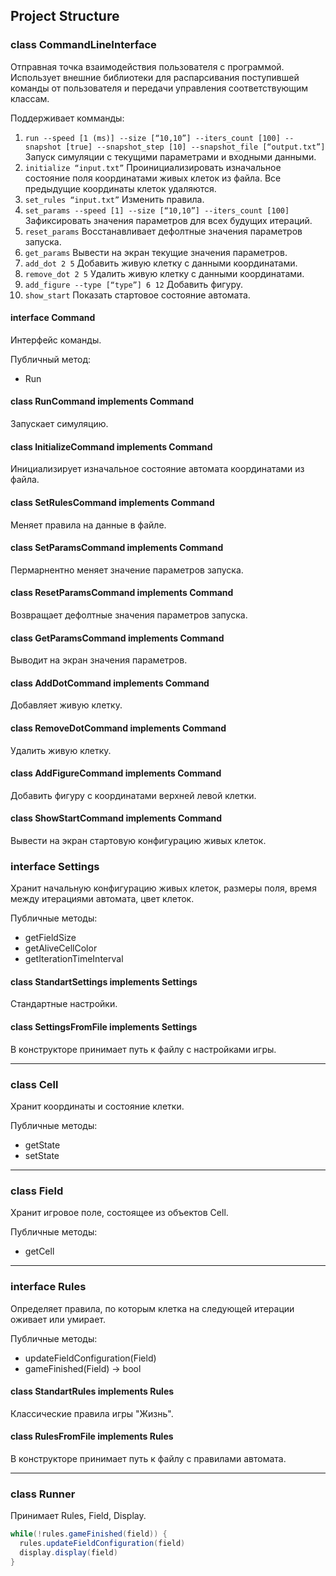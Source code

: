 ## Project Structure

### class CommandLineInterface
Отправная точка взаимодействия пользователя с программой. Использует внешние библиотеки для распарсивания поступившей команды от пользователя и передачи управления соответствующим классам.

Поддерживает комманды:
1. `run --speed [1 (ms)] --size [“10,10”] --iters_count [100] --snapshot [true] --snapshot_step [10] --snapshot_file [“output.txt”]` Запуск симуляции с текущими параметрами и входными данными.
2. `initialize “input.txt”` Проинициализировать изначальное состояние поля координатами живых клеток из файла. Все предыдущие координаты клеток удаляются.
3. `set_rules “input.txt”` Изменить правила.
4. `set_params --speed [1] --size [“10,10”] --iters_count [100]` Зафиксировать значения параметров для всех будущих итераций.
5. `reset_params` Восстанавливает дефолтные значения параметров запуска.
6. `get_params` Вывести на экран текущие значения параметров.
7. `add_dot 2 5` Добавить живую клетку с данными координатами.
8. `remove_dot 2 5` Удалить живую клетку с данными координатами.
9. `add_figure --type [“type”] 6 12` Добавить фигуру.
10. `show_start` Показать стартовое состояние автомата.

#### interface Command
Интерфейс команды.

Публичный метод:
* Run

#### class RunCommand implements Command
Запускает симуляцию.

#### class InitializeCommand implements Command
Инициализирует изначальное состояние автомата координатами из файла.

#### class SetRulesCommand implements Command
Меняет правила на данные в файле.

#### class SetParamsCommand implements Command
Пермарнентно меняет значение параметров запуска.

#### class ResetParamsCommand implements Command
Возвращает дефолтные значения параметров запуска.

#### class GetParamsCommand implements Command
Выводит на экран значения параметров.

#### class AddDotCommand implements Command
Добавляет живую клетку.

#### class RemoveDotCommand implements Command
Удалить живую клетку.

#### class AddFigureCommand implements Command
Добавить фигуру с координатами верхней левой клетки.

#### class ShowStartCommand implements Command
Вывести на экран стартовую конфигурацию живых клеток.


### interface Settings
Хранит начальную конфигурацию живых клеток, размеры поля,  время между итерациями автомата, цвет клеток.

Публичные методы:
* getFieldSize
* getAliveCellColor
* getIterationTimeInterval

#### class StandartSettings implements Settings
Стандартные настройки.

#### class SettingsFromFile implements Settings
В конструкторе принимает путь к файлу с настройками игры.

---

### class Cell
Хранит координаты и состояние клетки.

Публичные методы:
* getState
* setState

---

### class Field
Хранит игровое поле, состоящее из объектов Cell.

Публичные методы:
* getCell

---

### interface Rules
Определяет правила, по которым клетка на следующей итерации оживает или умирает.


Публичные методы:
* updateFieldConfiguration(Field)
* gameFinished(Field) -> bool


#### class StandartRules implements Rules
Классические правила игры "Жизнь".

#### class RulesFromFile implements Rules
В конструкторе принимает путь к файлу с правилами автомата.

---

### class Runner
Принимает Rules, Field, Display.
```java
while(!rules.gameFinished(field)) {
  rules.updateFieldConfiguration(field)
  display.display(field)
}
```
